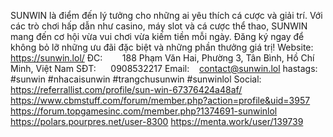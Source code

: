 SUNWIN là điểm đến lý tưởng cho những ai yêu thích cá cược và giải trí. Với các trò chơi hấp dẫn như casino, máy slot và cá cược thể thao, SUNWIN mang đến cơ hội vừa vui chơi vừa kiếm tiền mỗi ngày. Đăng ký ngay để không bỏ lỡ những ưu đãi đặc biệt và những phần thưởng giá trị!
Website: https://sunwin.lol/
ĐC:        188 Phạm Văn Hai, Phường 3, Tân Bình, Hồ Chí Minh, Việt Nam
SĐT:      0908532217
Email:    contact@sunwin.lol
hastags: #sunwin #nhacaisunwin #trangchusunwin #sunwinlol
Social:
https://referrallist.com/profile/sun-win-67376424a48af/
https://www.cbmstuff.com/forum/member.php?action=profile&uid=3957
https://forum.topgamesinc.com/member.php?1374691-sunwinlol
https://polars.pourpres.net/user-8300
https://menta.work/user/139739